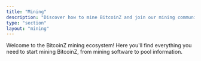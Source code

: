```yaml
---
title: "Mining"
description: "Discover how to mine BitcoinZ and join our mining community - from solo mining to pool mining opportunities"
type: "section"
layout: "mining"
---
```


Welcome to the BitcoinZ mining ecosystem! Here you'll find everything you need to start mining BitcoinZ, from mining software to pool information.
